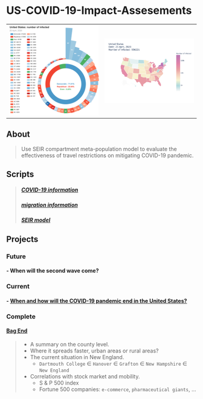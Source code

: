# US-COVID-19-Impact-Assesements

<table align = "center">
  <tr>
    <th><img width="400" src="./figures/US_rose.png" ></th>
    <th><img width="400" src="./figures/US_map.png" ></th>
  </tr>
</table>



## About

> Use SEIR compartment meta-population model to evaluate the effectiveness of travel restrictions on mitigating COVID-19 pandemic.

## Scripts

> ##### [COVID-19 information](./scripts/utils_disease_US.ipynb)
> ##### [migration information](./scripts/utils_migration_US.ipynb)
> ##### [SEIR model](./scripts/utils_parameters_US.ipynb)

## Projects

### Future

#### - When will the second wave come?

### Current

#### - [When and how will the COVID-19 pandemic end in the United States?](https://fudab.github.io/covid-19/us)

### Complete

#### [Bag End](https://fudab.github.io/covid-19/bag_end_us)

> * A summary on the county level.
> * Where it spreads faster, urban areas or rural areas? 
> * The current situation in New England.
>   * `Dartmouth College` $\in$ `Hanover` $\in$ `Grafton` $\in$ `New Hampshire` $\in$ `New England`
> * Correlations with stock market and mobility.
>   * S & P 500 index
>   * Fortune 500 companies: `e-commerce`, `pharmaceutical giants`, ...





